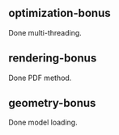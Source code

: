 ## optimization-bonus

Done multi-threading.

## rendering-bonus

Done PDF method.

## geometry-bonus

Done model loading.